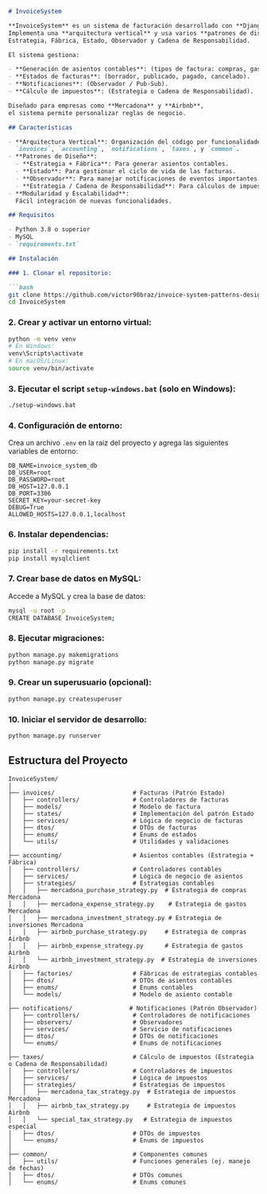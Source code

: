 ```markdown
# InvoiceSystem

**InvoiceSystem** es un sistema de facturación desarrollado con **Django**.  
Implementa una **arquitectura vertical** y usa varios **patrones de diseño**:  
Estrategia, Fábrica, Estado, Observador y Cadena de Responsabilidad.

El sistema gestiona:

- **Generación de asientos contables**: (tipos de factura: compras, gastos, inversiones).
- **Estados de facturas**: (borrador, publicado, pagado, cancelado).
- **Notificaciones**: (Observador / Pub-Sub).
- **Cálculo de impuestos**: (Estrategia o Cadena de Responsabilidad).

Diseñado para empresas como **Mercadona** y **Airbnb**,  
el sistema permite personalizar reglas de negocio.

## Características

- **Arquitectura Vertical**: Organización del código por funcionalidades:  
  `invoices`, `accounting`, `notifications`, `taxes`, y `common`.
- **Patrones de Diseño**:
  - **Estrategia + Fábrica**: Para generar asientos contables.
  - **Estado**: Para gestionar el ciclo de vida de las facturas.
  - **Observador**: Para manejar notificaciones de eventos importantes.
  - **Estrategia / Cadena de Responsabilidad**: Para cálculos de impuestos.
- **Modularidad y Escalabilidad**:  
  Fácil integración de nuevas funcionalidades.

## Requisitos

- Python 3.8 o superior
- MySQL
- `requirements.txt`

## Instalación

### 1. Clonar el repositorio:

```bash
git clone https://github.com/victor90braz/invoice-system-patterns-design-vertical-architecture.git
cd InvoiceSystem
```

### 2. Crear y activar un entorno virtual:

```bash
python -m venv venv
# En Windows:
venv\Scripts\activate
# En macOS/Linux:
source venv/bin/activate
```

### 3. Ejecutar el script `setup-windows.bat` (solo en Windows):

```bash
./setup-windows.bat
```

### 4. Configuración de entorno:

Crea un archivo `.env` en la raíz del proyecto y agrega las siguientes variables de entorno:

```env
DB_NAME=invoice_system_db
DB_USER=root
DB_PASSWORD=root
DB_HOST=127.0.0.1
DB_PORT=3306
SECRET_KEY=your-secret-key
DEBUG=True
ALLOWED_HOSTS=127.0.0.1,localhost
```

### 6. Instalar dependencias:

```bash
pip install -r requirements.txt
pip install mysqlclient
```

### 7. Crear base de datos en MySQL:

Accede a MySQL y crea la base de datos:

```bash
mysql -u root -p
CREATE DATABASE InvoiceSystem;
```

### 8. Ejecutar migraciones:

```bash
python manage.py makemigrations
python manage.py migrate
```

### 9. Crear un superusuario (opcional):

```bash
python manage.py createsuperuser
```

### 10. Iniciar el servidor de desarrollo:

```bash
python manage.py runserver
```

## Estructura del Proyecto

```plaintext
InvoiceSystem/
│
├── invoices/                      # Facturas (Patrón Estado)
│   ├── controllers/               # Controladores de facturas
│   ├── models/                    # Modelo de factura
│   ├── states/                    # Implementación del patrón Estado
│   ├── services/                  # Lógica de negocio de facturas
│   ├── dtos/                      # DTOs de facturas
│   ├── enums/                     # Enums de estados
│   └── utils/                     # Utilidades y validaciones
│
├── accounting/                    # Asientos contables (Estrategia + Fábrica)
│   ├── controllers/               # Controladores contables
│   ├── services/                  # Lógica de negocio de asientos
│   ├── strategies/                # Estrategias contables
│   │   ├── mercadona_purchase_strategy.py  # Estrategia de compras Mercadona
│   │   ├── mercadona_expense_strategy.py    # Estrategia de gastos Mercadona
│   │   ├── mercadona_investment_strategy.py # Estrategia de inversiones Mercadona
│   │   ├── airbnb_purchase_strategy.py     # Estrategia de compras Airbnb
│   │   ├── airbnb_expense_strategy.py      # Estrategia de gastos Airbnb
│   │   └── airbnb_investment_strategy.py  # Estrategia de inversiones Airbnb
│   ├── factories/                 # Fábricas de estrategias contables
│   ├── dtos/                      # DTOs de asientos contables
│   ├── enums/                     # Enums contables
│   └── models/                    # Modelo de asiento contable
│
├── notifications/                # Notificaciones (Patrón Observador)
│   ├── controllers/               # Controladores de notificaciones
│   ├── observers/                 # Observadores
│   ├── services/                  # Servicio de notificaciones
│   ├── dtos/                      # DTOs de notificaciones
│   └── enums/                     # Enums de notificaciones
│
├── taxes/                         # Cálculo de impuestos (Estrategia o Cadena de Responsabilidad)
│   ├── controllers/               # Controladores de impuestos
│   ├── services/                  # Lógica de impuestos
│   ├── strategies/                # Estrategias de impuestos
│   │   ├── mercadona_tax_strategy.py  # Estrategia de impuestos Mercadona
│   │   ├── airbnb_tax_strategy.py     # Estrategia de impuestos Airbnb
│   │   └── special_tax_strategy.py   # Estrategia de impuestos especial
│   ├── dtos/                      # DTOs de impuestos
│   └── enums/                     # Enums de impuestos
│
├── common/                        # Componentes comunes
│   ├── utils/                     # Funciones generales (ej. manejo de fechas)
│   ├── dtos/                      # DTOs comunes
│   └── enums/                     # Enums comunes
```